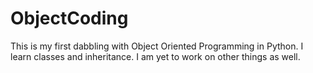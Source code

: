 # ObjectCoding
This is my first dabbling with Object Oriented Programming in Python. I learn classes and inheritance. I am yet to work on other things as well.
